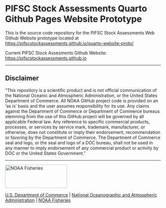 
<!-- README.md is generated from README.Rmd. Please edit that file -->

# PIFSC Stock Assessments Quarto Github Pages Website Prototype

This is the source code repository for the PIFSC Stock Assessments Web
Github Website prototype located at
<https://pifscstockassessments.github.io/quarto-website-proto/>

Current PIFSC Stock Assesments Github Website:
<https://pifscstockassessments.github.io>

<!-- Do not edit below. This adds the Disclaimer and NMFS footer. -->

------------------------------------------------------------------------

## Disclaimer

“This repository is a scientific product and is not official
communication of the National Oceanic and Atmospheric Administration, or
the United States Department of Commerce. All NOAA GitHub project code
is provided on an ‘as is’ basis and the user assumes responsibility for
its use. Any claims against the Department of Commerce or Department of
Commerce bureaus stemming from the use of this GitHub project will be
governed by all applicable Federal law. Any reference to specific
commercial products, processes, or services by service mark, trademark,
manufacturer, or otherwise, does not constitute or imply their
endorsement, recommendation or favoring by the Department of Commerce.
The Department of Commerce seal and logo, or the seal and logo of a DOC
bureau, shall not be used in any manner to imply endorsement of any
commercial product or activity by DOC or the United States Government.”

------------------------------------------------------------------------

<img src="https://raw.githubusercontent.com/nmfs-general-modeling-tools/nmfspalette/main/man/figures/noaa-fisheries-rgb-2line-horizontal-small.png" width="200" style="height: 75px !important;"  alt="NOAA Fisheries">

[U.S. Department of Commerce](https://www.commerce.gov/) \| [National
Oceanographic and Atmospheric Administration](https://www.noaa.gov) \|
[NOAA Fisheries](https://www.fisheries.noaa.gov/)
